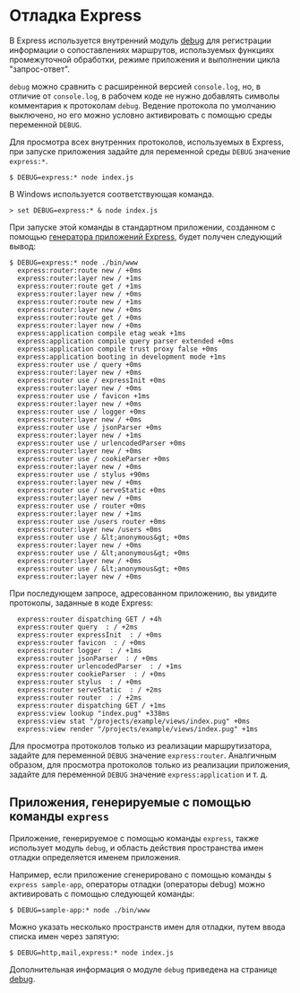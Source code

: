 # Отладка Express

В Express используется внутренний модуль [debug](https://www.npmjs.com/package/debug) для
регистрации информации о сопоставлениях маршрутов, используемых функциях промежуточной обработки, режиме приложения и выполнении цикла "запрос-ответ".

`debug` можно сравнить с расширенной версией `console.log`, но, в отличие от `console.log`, в рабочем коде не нужно добавлять символы комментария к протоколам `debug`. Ведение протокола по умолчанию выключено, но его можно условно активировать с помощью среды переменной `DEBUG`.

Для просмотра всех внутренних протоколов, используемых в Express, при запуске приложения задайте для переменной среды `DEBUG` значение `express:*`.

```
$ DEBUG=express:* node index.js
```

В Windows используется соответствующая команда.

```
> set DEBUG=express:* & node index.js
```

При запуске этой команды в стандартном приложении, созданном с помощью [генератора приложений Express](generator.md), будет получен следующий вывод:

```
$ DEBUG=express:* node ./bin/www
  express:router:route new / +0ms
  express:router:layer new / +1ms
  express:router:route get / +1ms
  express:router:layer new / +0ms
  express:router:route new / +1ms
  express:router:layer new / +0ms
  express:router:route get / +0ms
  express:router:layer new / +0ms
  express:application compile etag weak +1ms
  express:application compile query parser extended +0ms
  express:application compile trust proxy false +0ms
  express:application booting in development mode +1ms
  express:router use / query +0ms
  express:router:layer new / +0ms
  express:router use / expressInit +0ms
  express:router:layer new / +0ms
  express:router use / favicon +1ms
  express:router:layer new / +0ms
  express:router use / logger +0ms
  express:router:layer new / +0ms
  express:router use / jsonParser +0ms
  express:router:layer new / +1ms
  express:router use / urlencodedParser +0ms
  express:router:layer new / +0ms
  express:router use / cookieParser +0ms
  express:router:layer new / +0ms
  express:router use / stylus +90ms
  express:router:layer new / +0ms
  express:router use / serveStatic +0ms
  express:router:layer new / +0ms
  express:router use / router +0ms
  express:router:layer new / +1ms
  express:router use /users router +0ms
  express:router:layer new /users +0ms
  express:router use / &lt;anonymous&gt; +0ms
  express:router:layer new / +0ms
  express:router use / &lt;anonymous&gt; +0ms
  express:router:layer new / +0ms
  express:router use / &lt;anonymous&gt; +0ms
  express:router:layer new / +0ms
```

При последующем запросе, адресованном приложению, вы увидите протоколы, заданные в коде Express:

```
  express:router dispatching GET / +4h
  express:router query  : / +2ms
  express:router expressInit  : / +0ms
  express:router favicon  : / +0ms
  express:router logger  : / +1ms
  express:router jsonParser  : / +0ms
  express:router urlencodedParser  : / +1ms
  express:router cookieParser  : / +0ms
  express:router stylus  : / +0ms
  express:router serveStatic  : / +2ms
  express:router router  : / +2ms
  express:router dispatching GET / +1ms
  express:view lookup "index.pug" +338ms
  express:view stat "/projects/example/views/index.pug" +0ms
  express:view render "/projects/example/views/index.pug" +1ms
```

Для просмотра протоколов только из реализации маршрутизатора, задайте для переменной `DEBUG` значение `express:router`. Аналгичным образом, для просмотра протоколов только из реализации приложения, задайте для переменной `DEBUG` значение `express:application` и т. д.

## Приложения, генерируемые с помощью команды `express`

Приложение, генерируемое с помощью команды `express`, также использует модуль `debug`, и область действия пространства имен отладки определяется именем приложения.

Например, если приложение сгенерировано с помощью команды `$ express sample-app`, операторы отладки (операторы debug) можно активировать с помощью следующей команды:

```
$ DEBUG=sample-app:* node ./bin/www
```

Можно указать несколько пространств имен для отладки, путем ввода списка имен через запятую:

```
$ DEBUG=http,mail,express:* node index.js
```

Дополнительная информация о модуле `debug` приведена на странице [debug](https://www.npmjs.com/package/debug).
